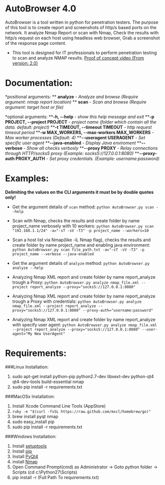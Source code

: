 AutoBrowser 4.0
===============
AutoBrowser is a tool written in python for penetration testers.
The purpose of this tool is to create report and screenshots of http/s based ports on the network.
It analyze Nmap Report or scan with Nmap,
Check the results with http/s request on each host using headless web browser,
Grab a screenshot of the response page content.
* This tool is designed for IT professionals to perform penetration testing to scan and analyze NMAP results.
[Proof of concept video (From version: 2.0)](https://www.youtube.com/watch?v=iiexvh3KLvE&feature=youtu.be)


Documentation:
==============
*positional arguments:
** **analyze** - _Analyze and browse (Require argument: nmap report location)_
** **scan** - _Scan and browse (Require argument: target host or file)_


*optional arguments:
****-h, --help** - _show this help message and exit_
****-p PROJECT, --project PROJECT** - _project name (folder which contain all the data. default: project)_
****-t TIMEOUT, --timeout TIMEOUT** - _http request timeout period_
****-w MAX_WORKERS, --max-workers MAX_WORKERS** - _Max worker processes (Default: 4)_
****--useragent USERAGENT** - _Set specific user agent_
****--java-enabled** - _Display Java enviroment_
****--verbose** - _Show all checks verbosly_
****--proxy PROXY** - _Relay connections through HTTP/socks5 proxy (Example: socks5://127.0.0.1:8080)_
****--proxy-auth PROXY_AUTH** - _Set proxy credentials. (Example: username:password)_

Examples:
===============
**Delimiting the values on the CLI arguments it must be by double quotes only!**
* Get the argument details of `scan` method:
`python AutoBrowser.py scan --help`
* Scan with Nmap, checks the results and create folder by name project_name verbosely with 10 workers:
`python AutoBrowser.py scan "192.168.1.1/24" -a="-sT -sV -T3" -p project_name --workers=10` 

* Scan a host list via Nmap(like -iL Nmap flag), checks the results and create folder by name project_name and enabling java environment:
`python AutoBrowser.py scan file_path.txt -a="-sT -sV -T3" -p project_name --verbose --java-enabled`

* Get the argument details of `analyze` method:
`python AutoBrowser.py analyze --help`
* Analyzing Nmap XML report and create folder by name report_analyze trough a Proxy:
`python AutoBrowser.py analyze nmap_file.xml --project report_analyze --proxy="socks5://127.0.0.1:8080"`

* Analyzing Nmap XML report and create folder by name report_analyze trough a Proxy with credentials:
`python AutoBrowser.py analyze nmap_file.xml --project report_analyze --proxy="socks5://127.0.0.1:8080" --proxy-auth="username:password"`

* Analyzing Nmap XML report and create folder by name report_analyze with specify user agent:
`python AutoBrowser.py analyze nmap_file.xml --project report_analyze --proxy="socks5://127.0.0.1:8080" --user-agent="My New UserAgent"`

Requirements:
===============
###Linux Installation:
1. sudo apt-get install python-pip python2.7-dev libxext-dev python-qt4 qt4-dev-tools build-essential nmap
2. sudo pip install -r requirements.txt

###MacOSx Installation:
1. Install Xcode Command Line Tools (AppStore)
2. `ruby -e "$(curl -fsSL https://raw.github.com/mxcl/homebrew/go)"`
3. brew install pyqt nmap
4. sudo easy_install pip
5. sudo pip install -r requirements.txt

###Windows Installation:
1. Install [setuptools](http://www.lfd.uci.edu/~gohlke/pythonlibs/#setuptools)
2. Install [pip](http://www.lfd.uci.edu/~gohlke/pythonlibs/#pip)
3. Install [PyQt4](http://www.lfd.uci.edu/~gohlke/pythonlibs/#pyqt)
4. install [Nmap](http://nmap.org/download.html)
4. Open Command Prompt(cmd) as Administrator -> Goto python folder -> Scripts (cd c:\Python27\Scripts)
5. pip install -r (Full Path To requirements.txt)
